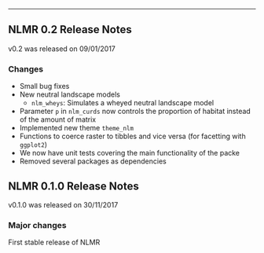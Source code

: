 ____________________________________________________________________________________

## NLMR 0.2 Release Notes

v0.2 was released on 09/01/2017

### Changes

- Small bug fixes
- New neutral landscape models
    - `nlm_wheys`: Simulates a wheyed neutral landscape model
- Parameter `p` in `nlm_curds` now controls the proportion of habitat instead of 
  the amount of matrix
- Implemented new theme `theme_nlm`
- Functions to coerce raster to tibbles and vice versa (for facetting with `ggplot2`)
- We now have unit tests covering the main functionality of the packe
- Removed several packages as dependencies 

## NLMR 0.1.0 Release Notes

v0.1.0 was released on 30/11/2017

### Major changes

First stable release of NLMR
